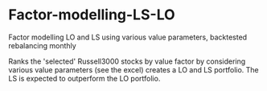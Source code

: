 # Factor-modelling-LS-LO
Factor modelling LO and LS using various value parameters, backtested rebalancing monthly 

Ranks the 'selected' Russell3000 stocks by value factor by considering various value parameters (see the excel) creates a LO and LS portfolio. The LS is expected to outperform the LO portfolio.
